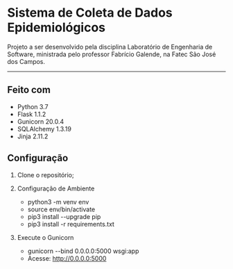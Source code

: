 # Sistema de Coleta de Dados Epidemiológicos

Projeto a ser desenvolvido pela disciplina Laboratório de Engenharia de Software, ministrada pelo professor Fabrício Galende, na Fatec São José dos Campos.

___

## Feito com

* Python 3.7
* Flask 1.1.2
* Gunicorn 20.0.4
* SQLAlchemy 1.3.19
* Jinja 2.11.2

## Configuração

1. Clone o repositório;

2. Configuração de Ambiente
    * python3 -m venv env
    * source env/bin/activate
    * pip3 install --upgrade pip
    * pip3 install -r requirements.txt

3. Execute o Gunicorn
    * gunicorn --bind 0.0.0.0:5000 wsgi:app
    * Acesse: http://0.0.0.0:5000